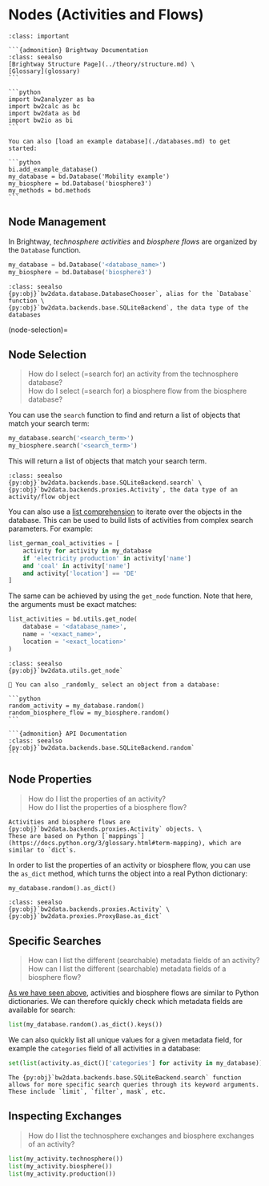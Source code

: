 # Nodes (Activities and Flows)

````{admonition} Prerequisites
:class: important

```{admonition} Brightway Documentation
:class: seealso
[Brightway Structure Page](../theory/structure.md) \
[Glossary](glossary)
```

```python
import bw2analyzer as ba
import bw2calc as bc
import bw2data as bd
import bw2io as bi
```

You can also [load an example database](./databases.md) to get started:

```python
bi.add_example_database()
my_database = bd.Database('Mobility example')
my_biosphere = bd.Database('biosphere3')
my_methods = bd.methods
```
````

## Node Management

In Brightway, _technosphere activities_ and _biosphere flows_ are organized by the `Database` function.

```python
my_database = bd.Database('<database_name>')
my_biosphere = bd.Database('biosphere3')
```

```{admonition} API Documentation
:class: seealso
{py:obj}`bw2data.database.DatabaseChooser`, alias for the `Database` function \
{py:obj}`bw2data.backends.base.SQLiteBackend`, the data type of the databases
```

(node-selection)=
## Node Selection

> How do I select (=search for) an activity from the technosphere database? \
> How do I select (=search for) a biosphere flow from the biosphere database? 

You can use the `search` function to find and return a list of objects that match your search term:

```python
my_database.search('<search_term>')
my_biosphere.search('<search_term>')
```

This will return a list of objects that match your search term.

```{admonition} API Documentation
:class: seealso
{py:obj}`bw2data.backends.base.SQLiteBackend.search` \
{py:obj}`bw2data.backends.proxies.Activity`, the data type of an activity/flow object
```

You can also use a [list comprehension](https://docs.python.org/3/tutorial/datastructures.html#list-comprehensions) to iterate over the objects in the database. This can be used to build lists of activities from complex search parameters. For example:

```python
list_german_coal_activities = [
    activity for activity in my_database
    if 'electricity production' in activity['name']    
    and 'coal' in activity['name']   
    and activity['location'] == 'DE'
]
```

The same can be achieved by using the `get_node` function. Note that here, the arguments must be exact matches:

```python
list_activities = bd.utils.get_node(
    database = '<database_name>',
    name = '<exact_name>',
    location = '<exact_location>'
)
```

```{admonition} API Documentation
:class: seealso
{py:obj}`bw2data.utils.get_node`
```

````{note}
🎲 You can also _randomly_ select an object from a database:

```python
random_activity = my_database.random()
random_biosphere_flow = my_biosphere.random()
```

```{admonition} API Documentation
:class: seealso
{py:obj}`bw2data.backends.base.SQLiteBackend.random`
```
````

## Node Properties

> How do I list the properties of an activity? \
> How do I list the properties of a biosphere flow?

```{note}
Activities and biosphere flows are {py:obj}`bw2data.backends.proxies.Activity` objects. \
These are based on Python [`mappings`](https://docs.python.org/3/glossary.html#term-mapping), which are similar to `dict`s.
```

In order to list the properties of an activity or biosphere flow, you can use the `as_dict` method, which turns the object into a real Python dictionary:

```python
my_database.random().as_dict() 
```

```{admonition} API Documentation
:class: seealso
{py:obj}`bw2data.backends.proxies.Activity` \
{py:obj}`bw2data.proxies.ProxyBase.as_dict`
```

## Specific Searches

> How can I list the different (searchable) metadata fields of an activity? \
> How can I list the different (searchable) metadata fields of a biosphere flow?

[As we have seen above](#object-properties), activities and biosphere flows are similar to Python dictionaries. We can therefore quickly check which metadata fields are available for search:

```python
list(my_database.random().as_dict().keys())
```

We can also quickly list all unique values for a given metadata field, for example the `categories` field of all activities in a database:

```python
set(list(activity.as_dict()['categories'] for activity in my_database))
```

```note
The {py:obj}`bw2data.backends.base.SQLiteBackend.search` function allows for more specific search queries through its keyword arguments. These include `limit`, `filter`, mask`, etc.
```

## Inspecting Exchanges

> How do I list the technosphere exchanges and biosphere exchanges of an activity?

```python
list(my_activity.technosphere())
list(my_activity.biosphere())
list(my_activity.production())
```